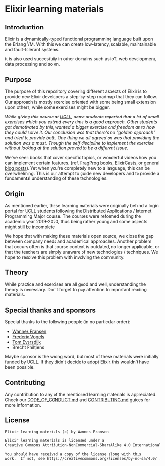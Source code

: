 # Elixir learning materials

## Introduction

Elixir is a dynamically-typed functional programming language built upon the Erlang VM. With this we can create low-latency, scalable, maintainable and fault-tolerant systems.

It is also used succesfully in other domains such as IoT, web development, data processing and so on.

## Purpose

The purpose of this repository covering different aspects of Elixir is to provide new Elixir developers a step-by-step roadmap that they can follow. Our approach is mostly exercise oriented with some being small extension upon others, while some exercises might be bigger.

_While giving this course at [UCLL](https://www.ucll.be/), some students reported that a lot of small exercises which you extend every time is a good approach. Other students got demotivated by this, wanted a bigger exercise and freedom as to how they could solve it. Our conclusion was that there's no "golden approach" and tried to provide both. One thing we all agreed on was that providing the solution was a must. Though the self discipline to implement the exercise without looking at the solution proved to be a different issue._

We've seen books that cover specific topics, or wonderful videos how you can implement certain features. (ref. [PragProg books](https://pragprog.com/search/?q=elixir), [ElixirCasts](https://elixircasts.io/), or general [blog posts](https://elixirforum.com/t/elixir-blog-posts)). Yet when you're completely new to a language, this can be overwhelming. This is our attempt to guide new developers and to provide a fundamental understanding of these technologies.

## Origin

As mentioned earlier, these learning materials were originally behind a login portal for [UCLL](https://www.ucll.be/) students following the Distributed Applications / Internet Programming Major course. The courses were reformed during the academic year 2019-2020, thus being rather young and some aspects might still be incomplete.

We hope that with making these materials open source, we close the gap between company needs and academical approaches. Another problem that occurs often is that course content is outdated, no longer applicable, or that the teachers are simply unaware of new technologies / techniques. We hope to resolve this problem with involving the community.

## Theory

While practice and exercises are all good and well, understanding the theory is necessary. Don't forget to pay attention to important reading materials.

## Special thanks and sponsors

Special thanks to the following people (in no particular order):

* [Wannes Fransen](https://github.com/WannesFransen1994)
* [Frederic Vogels](https://github.com/fvogels)
* [Tom Eversdijk](https://github.com/TomEversdijk)
* [Brecht Philtjens](https://github.com/BrechtPh)

Maybe sponsor is the wrong word, but most of these materials were initially funded by [UCLL](https://www.ucll.be/). If they didn't decide to adopt Elixir, this wouldn't have been possible.

## Contributing

Any contribution to any of the mentioned learning materials is appreciated. Check our [CODE_OF_CONDUCT.md](CODE_OF_CONDUCT.md) and [CONTRIBUTING.md](CONTRIBUTING.md) guides for more information.

## License

```txt
Elixir learning materials (c) by Wannes Fransen

Elixir learning materials is licensed under a
Creative Commons Attribution-NonCommercial-ShareAlike 4.0 International (CC BY-NC-SA 4.0).

You should have received a copy of the license along with this
work.  If not, see https://creativecommons.org/licenses/by-nc-sa/4.0/ .
```
